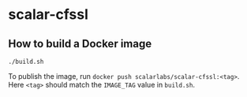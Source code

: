 # scalar-cfssl

## How to build a Docker image

```console
./build.sh
```

To publish the image, run `docker push scalarlabs/scalar-cfssl:<tag>`.
Here `<tag>` should match the `IMAGE_TAG` value in `build.sh`.
